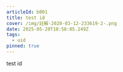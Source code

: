 ```yaml
---
articleId: b001
title: test id
cover: /img/註解-2020-03-12-233619-2-.png
date: 2025-05-20T10:58:05.249Z
tags:
  - uid
pinned: true
---
```

test id